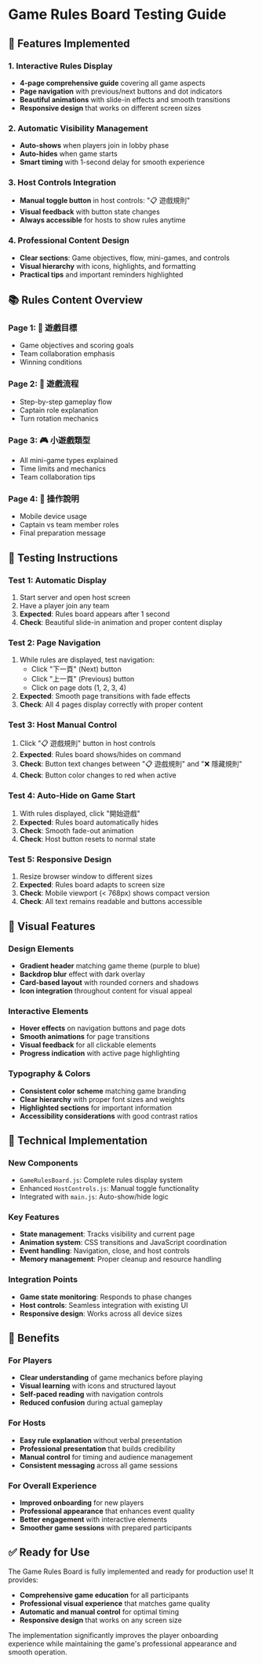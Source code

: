# Game Rules Board Testing Guide

## 🎯 Features Implemented

### 1. **Interactive Rules Display**
- **4-page comprehensive guide** covering all game aspects
- **Page navigation** with previous/next buttons and dot indicators
- **Beautiful animations** with slide-in effects and smooth transitions
- **Responsive design** that works on different screen sizes

### 2. **Automatic Visibility Management**
- **Auto-shows** when players join in lobby phase
- **Auto-hides** when game starts
- **Smart timing** with 1-second delay for smooth experience

### 3. **Host Controls Integration**
- **Manual toggle button** in host controls: "📋 遊戲規則"
- **Visual feedback** with button state changes
- **Always accessible** for hosts to show rules anytime

### 4. **Professional Content Design**
- **Clear sections**: Game objectives, flow, mini-games, and controls
- **Visual hierarchy** with icons, highlights, and formatting
- **Practical tips** and important reminders highlighted

## 📚 Rules Content Overview

### **Page 1: 🎯 遊戲目標**
- Game objectives and scoring goals
- Team collaboration emphasis
- Winning conditions

### **Page 2: 🎲 遊戲流程**
- Step-by-step gameplay flow
- Captain role explanation
- Turn rotation mechanics

### **Page 3: 🎮 小遊戲類型**
- All mini-game types explained
- Time limits and mechanics
- Team collaboration tips

### **Page 4: 📱 操作說明**
- Mobile device usage
- Captain vs team member roles
- Final preparation message

## 🧪 Testing Instructions

### **Test 1: Automatic Display**
1. Start server and open host screen
2. Have a player join any team
3. **Expected**: Rules board appears after 1 second
4. **Check**: Beautiful slide-in animation and proper content display

### **Test 2: Page Navigation**
1. While rules are displayed, test navigation:
   - Click "下一頁" (Next) button
   - Click "上一頁" (Previous) button  
   - Click on page dots (1, 2, 3, 4)
2. **Expected**: Smooth page transitions with fade effects
3. **Check**: All 4 pages display correctly with proper content

### **Test 3: Host Manual Control**
1. Click "📋 遊戲規則" button in host controls
2. **Expected**: Rules board shows/hides on command
3. **Check**: Button text changes between "📋 遊戲規則" and "❌ 隱藏規則"
4. **Check**: Button color changes to red when active

### **Test 4: Auto-Hide on Game Start**
1. With rules displayed, click "開始遊戲" 
2. **Expected**: Rules board automatically hides
3. **Check**: Smooth fade-out animation
4. **Check**: Host button resets to normal state

### **Test 5: Responsive Design**
1. Resize browser window to different sizes
2. **Expected**: Rules board adapts to screen size
3. **Check**: Mobile viewport (< 768px) shows compact version
4. **Check**: All text remains readable and buttons accessible

## 🎨 Visual Features

### **Design Elements**
- **Gradient header** matching game theme (purple to blue)
- **Backdrop blur** effect with dark overlay
- **Card-based layout** with rounded corners and shadows
- **Icon integration** throughout content for visual appeal

### **Interactive Elements**
- **Hover effects** on navigation buttons and page dots
- **Smooth animations** for page transitions
- **Visual feedback** for all clickable elements
- **Progress indication** with active page highlighting

### **Typography & Colors**
- **Consistent color scheme** matching game branding
- **Clear hierarchy** with proper font sizes and weights
- **Highlighted sections** for important information
- **Accessibility considerations** with good contrast ratios

## 🔧 Technical Implementation

### **New Components**
- `GameRulesBoard.js`: Complete rules display system
- Enhanced `HostControls.js`: Manual toggle functionality
- Integrated with `main.js`: Auto-show/hide logic

### **Key Features**
- **State management**: Tracks visibility and current page
- **Animation system**: CSS transitions and JavaScript coordination
- **Event handling**: Navigation, close, and host controls
- **Memory management**: Proper cleanup and resource handling

### **Integration Points**
- **Game state monitoring**: Responds to phase changes
- **Host controls**: Seamless integration with existing UI
- **Responsive design**: Works across all device sizes

## 🚀 Benefits

### **For Players**
- **Clear understanding** of game mechanics before playing
- **Visual learning** with icons and structured layout
- **Self-paced reading** with navigation controls
- **Reduced confusion** during actual gameplay

### **For Hosts**
- **Easy rule explanation** without verbal presentation
- **Professional presentation** that builds credibility
- **Manual control** for timing and audience management
- **Consistent messaging** across all game sessions

### **For Overall Experience**
- **Improved onboarding** for new players
- **Professional appearance** that enhances event quality
- **Better engagement** with interactive elements
- **Smoother game sessions** with prepared participants

## ✅ Ready for Use

The Game Rules Board is fully implemented and ready for production use! It provides:

- **Comprehensive game education** for all participants
- **Professional visual experience** that matches game quality
- **Automatic and manual control** for optimal timing
- **Responsive design** that works on any screen size

The implementation significantly improves the player onboarding experience while maintaining the game's professional appearance and smooth operation.